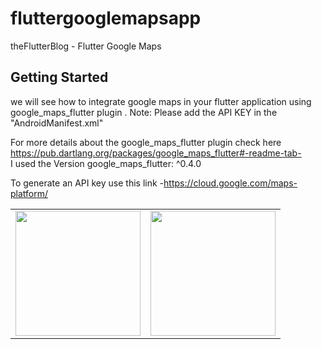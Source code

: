 # fluttergooglemapsapp

theFlutterBlog - Flutter Google Maps

## Getting Started

we will see how to integrate google maps in your flutter application using google_maps_flutter plugin .
Note: Please add the API KEY in the "AndroidManifest.xml"

For more details about the google_maps_flutter plugin check here https://pub.dartlang.org/packages/google_maps_flutter#-readme-tab-  
I used the Version google_maps_flutter: ^0.4.0

To generate an API key use this link -https://cloud.google.com/maps-platform/

<div style="text-align: center">
    <table>
        <tr>
            <td style="text-align: center">
                    <img src="https://user-images.githubusercontent.com/4372065/84785627-537b3880-b009-11ea-8379-fe289a8c269b.png" width="200"/>
            </td>            
            <td style="text-align: center">              
                     <img src="https://user-images.githubusercontent.com/4372065/84785615-50804800-b009-11ea-9bf0-5876dfb817e9.png" width="200"/>
            </td>
        </tr>
  </table>
  </div>
